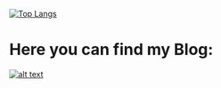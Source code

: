 
[![Top Langs](https://github-readme-stats.vercel.app/api/top-langs/?username=fl-lutz&layout=donut-vertical)](https://github.com/anuraghazra/github-readme-stats)

# Here you can find my Blog:
[![alt text][1.1]][1]

[1.1]: https://github.com/fl-lutz/fl-lutz/assets/53431152/035343ba-fc73-40e6-b1d5-1fceeac920b7

[1]: https://dev.to/florianlutz

<!--
**fl-lutz/fl-lutz** is a ✨ _special_ ✨ repository because its `README.md` (this file) appears on your GitHub profile.

Here are some ideas to get you started:

- 🔭 I’m currently working on ...
- 🌱 I’m currently learning ...
- 👯 I’m looking to collaborate on ...
- 🤔 I’m looking for help with ...
- 💬 Ask me about ...
- 📫 How to reach me: ...
- 😄 Pronouns: ...
- ⚡ Fun fact: ...
-->
